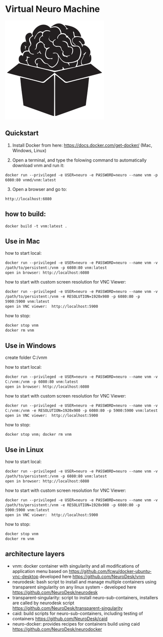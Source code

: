 # Virtual Neuro Machine
![VNM Logo](virtualneuromachine_logo_small.png)


## Quickstart
1. Install Docker from here: https://docs.docker.com/get-docker/ (Mac, Windows, Linux)

2. Open a terminal, and type the folowing command to automatically download vnm and run it: 
```
docker run --privileged -e USER=neuro -e PASSWORD=neuro --name vnm -p 6080:80 vnmd/vnm:latest
```

3. Open a browser and go to:
```
http://localhost:6080
```

## how to build:
```
docker build -t vnm:latest .
```

## Use in Mac
how to start local:
```
docker run --privileged -e USER=neuro -e PASSWORD=neuro --name vnm -v /path/to/persistent:/vnm -p 6080:80 vnm:latest
open in browser: http://localhost:6080
```

how to start with custom screen resolution for VNC Viewer:
```
docker run --privileged -e USER=neuro -e PASSWORD=neuro --name vnm -v /path/to/persistent:/vnm -e RESOLUTION=1920x980 -p 6080:80 -p 5900:5900 vnm:latest 
open in VNC viewer:  http://localhost:5900
```

how to stop:
```
docker stop vnm
docker rm vnm
```


## Use in Windows
create folder C:/vnm

how to start local:
```
docker run --privileged -e USER=neuro -e PASSWORD=neuro --name vnm -v C:/vnm:/vnm -p 6080:80 vnm:latest
open in browser: http://localhost:6080
```

how to start with custom screen resolution for VNC Viewer:
```
docker run --privileged -e USER=neuro -e PASSWORD=neuro --name vnm -v C:/vnm:/vnm -e RESOLUTION=1920x980 -p 6080:80 -p 5900:5900 vnm:latest 
open in VNC viewer:  http://localhost:5900
```

how to stop:
```
docker stop vnm; docker rm vnm
```


## Use in Linux
how to start local:
```
docker run --privileged -e USER=neuro -e PASSWORD=neuro --name vnm -v /path/to/persistent:/vnm -p 6080:80 vnm:latest
open in browser: http://localhost:6080
```

how to start with custom screen resolution for VNC Viewer:
```
docker run --privileged -e USER=neuro -e PASSWORD=neuro --name vnm -v /path/to/persistent:/vnm -e RESOLUTION=1920x980 -p 6080:80 -p 5900:5900 vnm:latest 
open in VNC viewer:  http://localhost:5900
```

how to stop:
```
docker stop vnm
docker rm vnm
```


## architecture layers
- vnm: docker container with singularity and all modifications of application menu based on  https://github.com/fcwu/docker-ubuntu-vnc-desktop developed here https://github.com/NeuroDesk/vnm
- neurodesk: bash script to install and manage multiple containers using transparent singularity on any linux system - developed here https://github.com/NeuroDesk/neurodesk
- transparent-singularity: script to install neuro-sub-containers, installers are called by neurodesk script https://github.com/NeuroDesk/transparent-singularity
- caid: build scripts for neuro-sub-containers, including testing of containers https://github.com/NeuroDesk/caid
- neuro-docker: provides recipes for containers build using caid https://github.com/NeuroDesk/neurodocker
